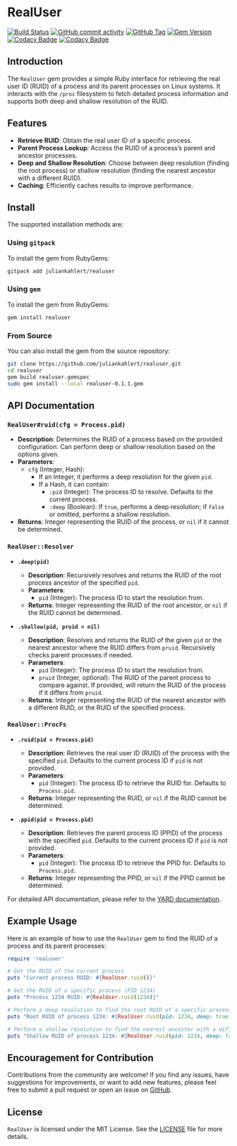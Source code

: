 # RealUser

[![Build Status](https://github.com/juliankahlert/realuser/actions/workflows/ci.yml/badge.svg?branch=main)](https://github.com/juliankahlert/realuser)
[![GitHub commit activity](https://img.shields.io/github/commit-activity/t/juliankahlert/realuser)](https://github.com/juliankahlert/realuser/commits/)
[![GitHub Tag](https://img.shields.io/github/v/tag/juliankahlert/realuser)](https://github.com/juliankahlert/realuser)
[![Gem Version](https://img.shields.io/gem/v/realuser)](https://rubygems.org/gems/realuser)
[![Codacy Badge](https://app.codacy.com/project/badge/Grade/20103f24ebc747cda2ebe2d2029365f6)](https://app.codacy.com/gh/juliankahlert/realuser/dashboard?utm_source=gh&utm_medium=referral&utm_content=&utm_campaign=Badge_grade)
[![Codacy Badge](https://app.codacy.com/project/badge/Coverage/20103f24ebc747cda2ebe2d2029365f6)](https://app.codacy.com/gh/juliankahlert/realuser/dashboard?utm_source=gh&utm_medium=referral&utm_content=&utm_campaign=Badge_coverage)

## Introduction

The `RealUser` gem provides a simple Ruby interface for retrieving the real user ID (RUID) of a process and its parent processes on Linux systems. It interacts with the `/proc` filesystem to fetch detailed process information and supports both deep and shallow resolution of the RUID.

## Features

- **Retrieve RUID**: Obtain the real user ID of a specific process.
- **Parent Process Lookup**: Access the RUID of a process’s parent and ancestor processes.
- **Deep and Shallow Resolution**: Choose between deep resolution (finding the root process) or shallow resolution (finding the nearest ancestor with a different RUID).
- **Caching**: Efficiently caches results to improve performance.

## Install

The supported installation methods are:

### Using `gitpack`

To install the gem from RubyGems:

```sh
gitpack add juliankahlert/realuser
```

### Using `gem`

To install the gem from RubyGems:

```sh
gem install realuser
```

### From Source

You can also install the gem from the source repository:

```sh
git clone https://github.com/juliankahlert/realuser.git
cd realuser
gem build realuser.gemspec
sudo gem install --local realuser-0.1.1.gem
```

## API Documentation

### `RealUser#ruid(cfg = Process.pid)`

- **Description**: Determines the RUID of a process based on the provided configuration. Can perform deep or shallow resolution based on the options given.
- **Parameters**:
  - `cfg` (Integer, Hash): 
    - If an Integer, it performs a deep resolution for the given `pid`.
    - If a Hash, it can contain:
      - `:pid` (Integer): The process ID to resolve. Defaults to the current process.
      - `:deep` (Boolean): If `true`, performs a deep resolution; if `false` or omitted, performs a shallow resolution.
- **Returns**: Integer representing the RUID of the process, or `nil` if it cannot be determined.

### `RealUser::Resolver`

- **`.deep(pid)`**
  - **Description**: Recursively resolves and returns the RUID of the root process ancestor of the specified `pid`.
  - **Parameters**:
    - `pid` (Integer): The process ID to start the resolution from.
  - **Returns**: Integer representing the RUID of the root ancestor, or `nil` if the RUID cannot be determined.

- **`.shallow(pid, pruid = nil)`**
  - **Description**: Resolves and returns the RUID of the given `pid` or the nearest ancestor where the RUID differs from `pruid`. Recursively checks parent processes if needed.
  - **Parameters**:
    - `pid` (Integer): The process ID to start the resolution from.
    - `pruid` (Integer, optional): The RUID of the parent process to compare against. If provided, will return the RUID of the process if it differs from `pruid`.
  - **Returns**: Integer representing the RUID of the nearest ancestor with a different RUID, or the RUID of the specified process.

### `RealUser::ProcFs`

- **`.ruid(pid = Process.pid)`**
  - **Description**: Retrieves the real user ID (RUID) of the process with the specified `pid`. Defaults to the current process ID if `pid` is not provided.
  - **Parameters**:
    - `pid` (Integer): The process ID to retrieve the RUID for. Defaults to `Process.pid`.
  - **Returns**: Integer representing the RUID, or `nil` if the RUID cannot be determined.

- **`.ppid(pid = Process.pid)`**
  - **Description**: Retrieves the parent process ID (PPID) of the process with the specified `pid`. Defaults to the current process ID if `pid` is not provided.
  - **Parameters**:
    - `pid` (Integer): The process ID to retrieve the PPID for. Defaults to `Process.pid`.
  - **Returns**: Integer representing the PPID, or `nil` if the PPID cannot be determined.

For detailed API documentation, please refer to the [YARD documentation](https://juliankahlert.github.io/realuser/).

## Example Usage

Here is an example of how to use the `RealUser` gem to find the RUID of a process and its parent processes:

```ruby
require 'realuser'

# Get the RUID of the current process
puts "Current process RUID: #{RealUser.ruid()}"

# Get the RUID of a specific process (PID 1234)
puts "Process 1234 RUID: #{RealUser.ruid(1234)}"

# Perform a deep resolution to find the root RUID of a specific process (PID 1234)
puts "Root RUID of process 1234: #{RealUser.ruid(pid: 1234, deep: true)}"

# Perform a shallow resolution to find the nearest ancestor with a different RUID
puts "Shallow RUID of process 1234: #{RealUser.ruid(pid: 1234, deep: false)}"
```

## Encouragement for Contribution

Contributions from the community are welcome! If you find any issues, have suggestions for improvements, or want to add new features, please feel free to submit a pull request or open an issue on [GitHub](https://github.com/juliankahlert/realuser).

## License

`RealUser` is licensed under the MIT License. See the [LICENSE](LICENSE) file for more details.
